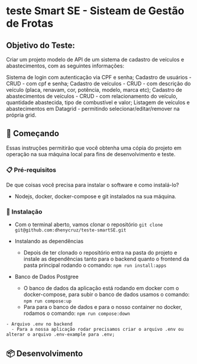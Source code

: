 # teste Smart SE - Sisteam de Gestão de Frotas

## Objetivo do Teste:

Criar um projeto modelo de API de um sistema de cadastro de veículos e abastecimentos, com as seguintes informações:

Sistema de login com autenticação via CPF e senha;
Cadastro de usuários - CRUD - com cpf e senha;
Cadastro de veículos - CRUD -  com descrição do veículo (placa, renavam, cor, potência, modelo, marca etc);
Cadastro de abastecimentos de veículos - CRUD -  com relacionamento do veículo, quantidade abastecida, tipo de combustível e valor;
Listagem de veículos e abastecimentos em Datagrid - permitindo selecionar/editar/remover na própria grid.

## 🚀 Começando

Essas instruções permitirão que você obtenha uma cópia do projeto em operação na sua máquina local para fins de desenvolvimento e teste.

### 📋 Pré-requisitos

De que coisas você precisa para instalar o software e como instalá-lo?

- Nodejs, docker, docker-compose e git instalados na sua máquina.

### 🔧 Instalação

  - Com o terminal aberto, vamos clonar o repositório
    `git clone git@github.com:dhenycruz/teste-smartSE.git`
    
  - Instalando as dependências
    - Depois de ter clonado o repositório entra na pasta do projeto e instale as dependências tanto para o backend quanto o frontend da pasta principal rodando o comando:
        `npm run install:apps`
    
   - Banco de Dados Postgree
      - O banco de dados da aplicação está rodando em docker com o docker-compose, para subir o banco de dados usamos o comando:
        `npm run compose:up`
      - Para para o banco de dados e para o nosso container no docker, rodamos o comando:
        `npm run compose:down`
        
    - Arquivo .env no backend
      - Para a nossa aplicação rodar precisamos criar o arquivo .env ou alterar o arquivo .env-example para .env;

## 📦 Desenvolvimento
